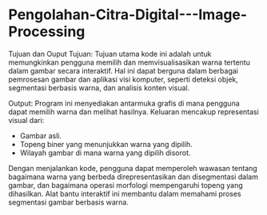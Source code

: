 # Pengolahan-Citra-Digital---Image-Processing

Tujuan dan Ouput
Tujuan:
Tujuan utama kode ini adalah untuk memungkinkan pengguna memilih dan memvisualisasikan warna tertentu dalam gambar secara interaktif. Hal ini dapat berguna dalam berbagai pemrosesan gambar dan aplikasi visi komputer, seperti deteksi objek, segmentasi berbasis warna, dan analisis konten visual.


Output:
Program ini menyediakan antarmuka grafis di mana pengguna dapat memilih warna dan melihat hasilnya.
Keluaran mencakup representasi visual dari:
- Gambar asli.
- Topeng biner yang menunjukkan warna yang dipilih.
- Wilayah gambar di mana warna yang dipilih disorot.


Dengan menjalankan kode, pengguna dapat memperoleh wawasan tentang bagaimana warna yang berbeda direpresentasikan dan disegmentasi dalam gambar, dan bagaimana operasi morfologi mempengaruhi topeng yang dihasilkan. Alat bantu interaktif ini membantu dalam memahami proses segmentasi gambar berbasis warna.
